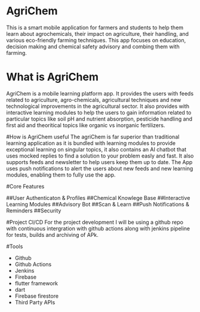 # AgriChem
This is a smart mobile application for farmers and students to help them learn about agrochemicals, their impact on agriculture, their handling, and various eco-friendly farming techniques. This app focuses on education, decision making and chemical safety advisory and combing them with farming.

# What is AgriChem
AgriChem is a mobile learning platform app. It provides the users with feeds related to agriculture, agro-chemicals, agricultural techniques and new technological improvements in the agricultural sector. It also provides with  interactive learning modules to help the users to gain information related to particular topics like soil pH and nutrient absorption, pesticide handling and first aid and theoritical topics like organic vs inorganic fertilizers.

#How is AgriChem useful
The agriChem is far superior than traditional learning application as it is bundled with learning modules to provide exceptional learning on singular topics, it also contains an AI chatbot that uses mocked replies to find a solution to your problem easly and fast. It also supports feeds and newsletter to help users keep them up to date. The App uses push notifications to alert the users about new feeds and new learning modules, enabling them to fully use the app.

#Core Features

##User Authenticaton & Profiles
##Chemical Knowlege Base
##Interactive Learning Modules
##Advisory Bot
##Scan & Learn
##Push Notifications & Reminders
##Security

#Project CI/CD
For the project development I will be using a github repo with continuous intergration with github actions along with jenkins pipeline for tests, builds and archiving of APk.


#Tools
- Github
- Github Actions
- Jenkins
- Firebase
- flutter framework
- dart
- Firebase firestore
- Third Party APIs
